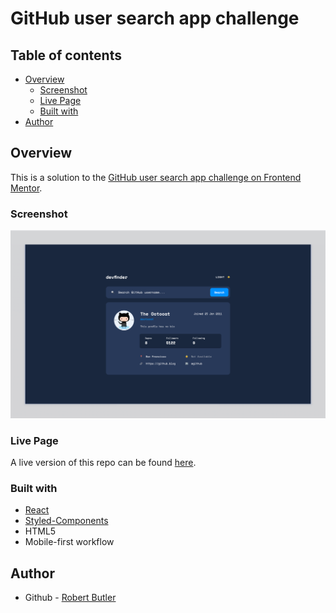 # GitHub user search app challenge

## Table of contents

- [Overview](#overview)
  - [Screenshot](#screenshot)
  - [Live Page](#live-page)
  - [Built with](#built-with)
- [Author](#author)

## Overview

This is a solution to the [GitHub user search app challenge on Frontend Mentor](https://www.frontendmentor.io/challenges/github-user-search-app-Q09YOgaH6).

### Screenshot

![](public/desktop-preview.png)

### Live Page

A live version of this repo can be found [here](https://chekhovs-func.github.io/github-finder/).

### Built with

- [React](https://reactjs.org)
- [Styled-Components](https://styled-components.com)
- HTML5
- Mobile-first workflow

## Author

- Github - [Robert Butler](https://github.com/chekhovs-func)
